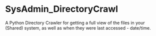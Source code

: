 # SysAdmin_DirectoryCrawl
A Python Directory Crawler for getting a full view of the files in your (Shared) system, as well as when they were last accessed - date/time.
